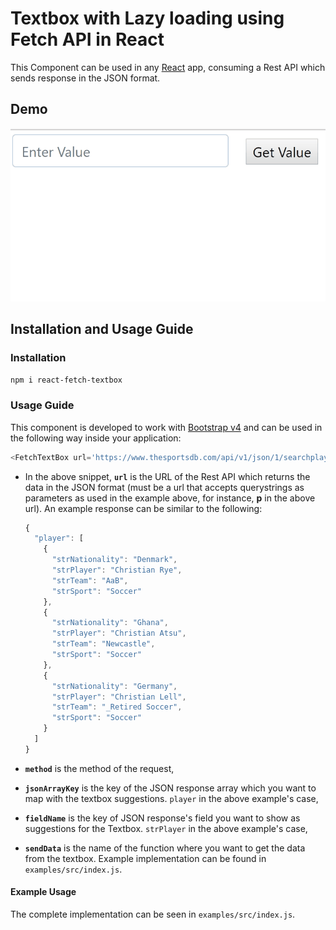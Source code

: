 # Textbox with Lazy loading using Fetch API in React

This Component can be used in any [React](https://reactjs.com) app, consuming a Rest API which sends response in the JSON format. 

## Demo

![DemoGif](/examples/InAction.gif?raw=true "Gif")


## Installation and Usage Guide
### Installation
`npm i react-fetch-textbox`

### Usage Guide
This component is developed to work with [Bootstrap v4](https://getbootstrap.com/docs/4.0/getting-started/introduction/) and can be used in the following way inside your application:

```js
<FetchTextBox url='https://www.thesportsdb.com/api/v1/json/1/searchplayers.php?p=' method='GET' jsonArrayKey='player' fieldName="strPlayer" sendData={getData.bind(this)} />
```
  - In the above snippet, **`url`** is the URL of the Rest API which returns the data in the JSON format (must be a url that accepts querystrings as parameters as used in the example above, for instance, **p** in the above url). An example response can be similar  to the following:

      ```js
      {
        "player": [
          {
            "strNationality": "Denmark",
            "strPlayer": "Christian Rye",
            "strTeam": "AaB",
            "strSport": "Soccer"
          },
          {
            "strNationality": "Ghana",
            "strPlayer": "Christian Atsu",
            "strTeam": "Newcastle",
            "strSport": "Soccer"
          },
          {
            "strNationality": "Germany",
            "strPlayer": "Christian Lell",
            "strTeam": "_Retired Soccer",
            "strSport": "Soccer"
          }
        ]
      }
      ```
  - **`method`** is the method of the request,
  - **`jsonArrayKey`** is the key of the JSON response array which you want to map with the textbox suggestions. `player` in the above example's case,
  - **`fieldName`** is the key of JSON response's field you want to show as suggestions for the Textbox. `strPlayer` in the above example's case,
  - **`sendData`** is the name of the function where you want to get the data from the textbox. Example implementation can be found in `examples/src/index.js`.
  
#### Example Usage
The complete implementation can be seen in `examples/src/index.js`.

